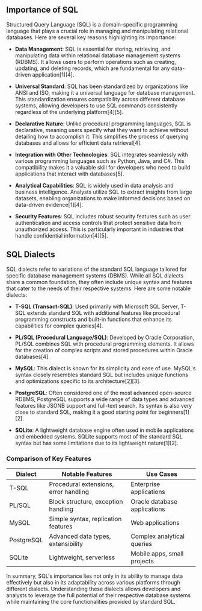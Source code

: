 ## Importance of SQL

Structured Query Language (SQL) is a domain-specific programming language that plays a crucial role in managing and manipulating relational databases. Here are several key reasons highlighting its importance:

- **Data Management**: SQL is essential for storing, retrieving, and manipulating data within relational database management systems (RDBMS). It allows users to perform operations such as creating, updating, and deleting records, which are fundamental for any data-driven application[1][4].

- **Universal Standard**: SQL has been standardized by organizations like ANSI and ISO, making it a universal language for database management. This standardization ensures compatibility across different database systems, allowing developers to use SQL commands consistently regardless of the underlying platform[4][5].

- **Declarative Nature**: Unlike procedural programming languages, SQL is declarative, meaning users specify what they want to achieve without detailing how to accomplish it. This simplifies the process of querying databases and allows for efficient data retrieval[4].

- **Integration with Other Technologies**: SQL integrates seamlessly with various programming languages such as Python, Java, and C#. This compatibility makes it a valuable skill for developers who need to build applications that interact with databases[5].

- **Analytical Capabilities**: SQL is widely used in data analysis and business intelligence. Analysts utilize SQL to extract insights from large datasets, enabling organizations to make informed decisions based on data-driven evidence[1][4].

- **Security Features**: SQL includes robust security features such as user authentication and access controls that protect sensitive data from unauthorized access. This is particularly important in industries that handle confidential information[4][5].

## SQL Dialects

SQL dialects refer to variations of the standard SQL language tailored for specific database management systems (DBMS). While all SQL dialects share a common foundation, they often include unique syntax and features that cater to the needs of their respective systems. Here are some notable dialects:

- **T-SQL (Transact-SQL)**: Used primarily with Microsoft SQL Server, T-SQL extends standard SQL with additional features like procedural programming constructs and built-in functions that enhance its capabilities for complex queries[4].

- **PL/SQL (Procedural Language/SQL)**: Developed by Oracle Corporation, PL/SQL combines SQL with procedural programming elements. It allows for the creation of complex scripts and stored procedures within Oracle databases[4].

- **MySQL**: This dialect is known for its simplicity and ease of use. MySQL's syntax closely resembles standard SQL but includes unique functions and optimizations specific to its architecture[2][3].

- **PostgreSQL**: Often considered one of the most advanced open-source RDBMS, PostgreSQL supports a wide range of data types and advanced features like JSONB support and full-text search. Its syntax is also very close to standard SQL, making it a good starting point for beginners[1][2].

- **SQLite**: A lightweight database engine often used in mobile applications and embedded systems. SQLite supports most of the standard SQL syntax but has some limitations due to its lightweight nature[1][2].

### Comparison of Key Features

| Dialect      | Notable Features                                              | Use Cases                       |
|--------------|-------------------------------------------------------------|----------------------------------|
| T-SQL        | Procedural extensions, error handling                        | Enterprise applications          |
| PL/SQL       | Block structure, exception handling                          | Oracle database applications     |
| MySQL        | Simple syntax, replication features                          | Web applications                 |
| PostgreSQL   | Advanced data types, extensibility                           | Complex analytical queries       |
| SQLite       | Lightweight, serverless                                      | Mobile apps, small projects      |

In summary, SQL's importance lies not only in its ability to manage data effectively but also in its adaptability across various platforms through different dialects. Understanding these dialects allows developers and analysts to leverage the full potential of their respective database systems while maintaining the core functionalities provided by standard SQL.
